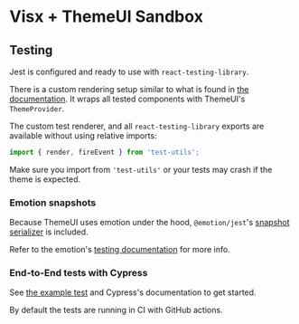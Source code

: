 # Visx + ThemeUI Sandbox

## Testing

Jest is configured and ready to use with `react-testing-library`.

There is a custom rendering setup similar to what is found in [the documentation](https://testing-library.com/docs/react-testing-library/setup#custom-render). It wraps all tested components with ThemeUI's `ThemeProvider`.

The custom test renderer, and all `react-testing-library` exports are available without using relative imports:

```javascript
import { render, fireEvent } from 'test-utils';
```

Make sure you import from `'test-utils'` or your tests may crash if the theme is expected.

### Emotion snapshots

Because ThemeUI uses emotion under the hood, `@emotion/jest`'s [snapshot serializer](https://emotion.sh/docs/testing) is included.

Refer to the emotion's [testing documentation](https://emotion.sh/docs/testing) for more info.

### End-to-End tests with Cypress

See [the example test](https://github.com/freddydumont/theme-ui-next-boilerplate/blob/master/cypress/integration/navigation_spec.ts) and Cypress's documentation to get started.

By default the tests are running in CI with GitHub actions.
